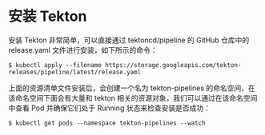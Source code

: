 # 安装 Tekton

安装 Tekton 非常简单，可以直接通过 tektoncd/pipeline 的 GitHub 仓库中的 release.yaml 文件进行安装，如下所示的命令：

```
$ kubectl apply --filename https://storage.googleapis.com/tekton-releases/pipeline/latest/release.yaml
```

上面的资源清单文件安装后，会创建一个名为 tekton-pipelines 的命名空间，在该命名空间下面会有大量和 tekton 相关的资源对象，我们可以通过在该命名空间中查看 Pod 并确保它们处于 Running 状态来检查安装是否成功：

```
$ kubectl get pods --namespace tekton-pipelines --watch
```